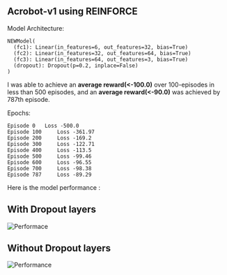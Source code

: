 ## Acrobot-v1 using REINFORCE

Model Architecture: 

```
NEWModel(
  (fc1): Linear(in_features=6, out_features=32, bias=True)
  (fc2): Linear(in_features=32, out_features=64, bias=True)
  (fc3): Linear(in_features=64, out_features=3, bias=True)
  (dropout): Dropout(p=0.2, inplace=False)
)
```
 

I was able to achieve an **average reward(<-100.0)** over 100-episodes in less than 500 episodes, and an **average reward(<-90.0)** was achieved by 787th episode.

Epochs:
```
Episode 0 	Loss -500.0 
Episode 100 	Loss -361.97
Episode 200 	Loss -169.2  
Episode 300 	Loss -122.71 
Episode 400 	Loss -113.5  
Episode 500 	Loss -99.46  
Episode 600 	Loss -96.55  
Episode 700 	Loss -98.38 
Episode 787 	Loss -89.29 
```
Here is the model performance : 

## With Dropout layers

![Performace](https://github.com/sanketsans/openAIenv/blob/master/REINFORCE/Acrobot/with_dropout.png)

## Without Dropout layers

![Performance](https://github.com/sanketsans/openAIenv/blob/master/REINFORCE/Acrobot/without_dropout.png)

